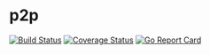 # p2p

[![Build Status](https://travis-ci.com/Kaibling/p2p.svg?branch=master)](https://travis-ci.com/Kaibling/p2p)
[![Coverage Status](https://coveralls.io/repos/github/Kaibling/p2p/badge.svg?branch=master)](https://coveralls.io/github/Kaibling/p2p?branch=master)
[![Go Report Card](https://goreportcard.com/badge/github.com/kaibling/p2p)](https://goreportcard.com/report/github.com/kaibling/p2p)
